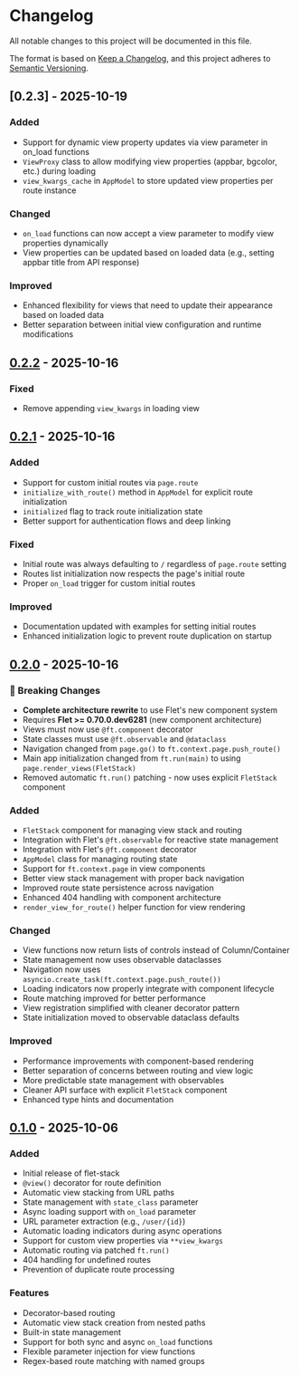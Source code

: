 # Changelog

All notable changes to this project will be documented in this file.

The format is based on [Keep a Changelog](https://keepachangelog.com/en/1.0.0/),
and this project adheres to [Semantic Versioning](https://semver.org/spec/v2.0.0.html).

## [0.2.3] - 2025-10-19

### Added
- Support for dynamic view property updates via view parameter in on_load functions
- `ViewProxy` class to allow modifying view properties (appbar, bgcolor, etc.) during loading
- `view_kwargs_cache` in `AppModel` to store updated view properties per route instance

### Changed
- `on_load` functions can now accept a view parameter to modify view properties dynamically
- View properties can be updated based on loaded data (e.g., setting appbar title from API response)

### Improved
- Enhanced flexibility for views that need to update their appearance based on loaded data
- Better separation between initial view configuration and runtime modifications

## [0.2.2] - 2025-10-16

### Fixed
- Remove appending `view_kwargs` in loading view

## [0.2.1] - 2025-10-16

### Added
- Support for custom initial routes via `page.route`
- `initialize_with_route()` method in `AppModel` for explicit route initialization
- `initialized` flag to track route initialization state
- Better support for authentication flows and deep linking

### Fixed
- Initial route was always defaulting to `/` regardless of `page.route` setting
- Routes list initialization now respects the page's initial route
- Proper `on_load` trigger for custom initial routes

### Improved
- Documentation updated with examples for setting initial routes
- Enhanced initialization logic to prevent route duplication on startup

## [0.2.0] - 2025-10-16

### 🚨 Breaking Changes
- **Complete architecture rewrite** to use Flet's new component system
- Requires **Flet >= 0.70.0.dev6281** (new component architecture)
- Views must now use `@ft.component` decorator
- State classes must use `@ft.observable` and `@dataclass`
- Navigation changed from `page.go()` to `ft.context.page.push_route()`
- Main app initialization changed from `ft.run(main)` to using `page.render_views(FletStack)`
- Removed automatic `ft.run()` patching - now uses explicit `FletStack` component

### Added
- `FletStack` component for managing view stack and routing
- Integration with Flet's `@ft.observable` for reactive state management
- Integration with Flet's `@ft.component` decorator
- `AppModel` class for managing routing state
- Support for `ft.context.page` in view components
- Better view stack management with proper back navigation
- Improved route state persistence across navigation
- Enhanced 404 handling with component architecture
- `render_view_for_route()` helper function for view rendering

### Changed
- View functions now return lists of controls instead of Column/Container
- State management now uses observable dataclasses
- Navigation now uses `asyncio.create_task(ft.context.page.push_route())`
- Loading indicators now properly integrate with component lifecycle
- Route matching improved for better performance
- View registration simplified with cleaner decorator pattern
- State initialization moved to observable dataclass defaults

### Improved
- Performance improvements with component-based rendering
- Better separation of concerns between routing and view logic
- More predictable state management with observables
- Cleaner API surface with explicit `FletStack` component
- Enhanced type hints and documentation

## [0.1.0] - 2025-10-06

### Added
- Initial release of flet-stack
- `@view()` decorator for route definition
- Automatic view stacking from URL paths
- State management with `state_class` parameter
- Async loading support with `on_load` parameter
- URL parameter extraction (e.g., `/user/{id}`)
- Automatic loading indicators during async operations
- Support for custom view properties via `**view_kwargs`
- Automatic routing via patched `ft.run()`
- 404 handling for undefined routes
- Prevention of duplicate route processing

### Features
- Decorator-based routing
- Automatic view stack creation from nested paths
- Built-in state management
- Support for both sync and async `on_load` functions
- Flexible parameter injection for view functions
- Regex-based route matching with named groups

[0.2.2]: https://github.com/fasilwdr/flet-stack/releases/tag/v0.2.2
[0.2.1]: https://github.com/fasilwdr/flet-stack/releases/tag/v0.2.1
[0.2.0]: https://github.com/fasilwdr/flet-stack/releases/tag/v0.2.0
[0.1.0]: https://github.com/fasilwdr/flet-stack/releases/tag/v0.1.0
